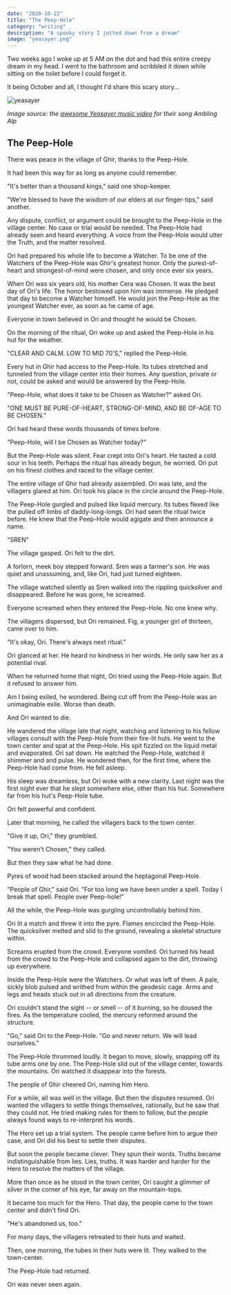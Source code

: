 ```yaml
---
date: "2020-10-22"
title: "The Peep-Hole"
category: "writing"
description: "A spooky story I jotted down from a dream"
image: "yeasayer.png"
---
```


Two weeks ago I woke up at 5 AM on the dot and had this entire creepy dream in my head. I went to the bathroom and scribbled it down while sitting on the toilet before I could forget it. 

It being October and all, I thought I'd share this scary story...

![yeasayer](yeasayer.png)

*Image source: the [awesome Yeasayer music video](https://www.youtube.com/watch?v=JyBl5ZgnEr4) for their song Ambling Alp*

## The Peep-Hole

There was peace in the village of Ghir, thanks to the Peep-Hole.

It had been this way for as long as anyone could remember.

"It's better than a thousand kings," said one shop-keeper.

"We're blessed to have the wisdom of our elders at our finger-tips," said another.

Any dispute, conflict, or argument could be brought to the Peep-Hole in the village center. No case or trial would be needed. The Peep-Hole had already seen and heard everything. A voice from the Peep-Hole would utter the Truth, and the matter resolved.

Ori had prepared his whole life to become a Watcher. To be one of the Watchers of the Peep-Hole was Ghir's greatest honor. Only the purest-of-heart and strongest-of-mind were chosen, and only once ever six years.

When Ori was six years old, his mother Cera was Chosen. It was the best day of Ori's life. The honor bestowed upon him was immense. He pledged that day to become a Watcher himself. He would join the Peep-Hole as the youngest Watcher ever, as soon as he came of age.

Everyone in town believed in Ori and thought he would be Chosen.

On the morning of the ritual, Ori woke up and asked the Peep-Hole in his hut for the weather.

"CLEAR AND CALM. LOW TO MID 70'S," replied the Peep-Hole.

Every hut in Ghir had access to the Peep-Hole. Its tubes stretched and tunneled from the village center into their homes. Any question, private or not, could be asked and would be answered by the Peep-Hole.

"Peep-Hole, what does it take to be Chosen as Watcher?" asked Ori.

"ONE MUST BE PURE-OF-HEART, STRONG-OF-MIND, AND BE OF-AGE TO BE CHOSEN."

Ori had heard these words thousands of times before.

"Peep-Hole, will I be Chosen as Watcher today?"

But the Peep-Hole was silent. Fear crept into Ori's heart. He tasted a cold sour in his teeth. Perhaps the ritual has already begun, he worried. Ori put on his finest clothes and raced to the village center.

The entire village of Ghir had already assembled. Ori was late, and the villagers glared at him. Ori took his place in the circle around the Peep-Hole.

The Peep-Hole gurgled and pulsed like liquid mercury. Its tubes flexed like the pulled off limbs of daddy-long-longs. Ori had seen the ritual twice before. He knew that the Peep-Hole would agigate and then announce a name.

"SREN"

The village gasped. Ori felt to the dirt. 

A forlorn, meek boy stepped forward. Sren was a farmer's son. He was quiet and unassuming, and, like Ori, had just turned eighteen.

The village watched silently as Sren walked into the rippling quicksilver and disappeared. Before he was gone, he screamed.

Everyone screamed when they entered the Peep-Hole. No one knew why.

The villagers dispersed, but Ori remained. Fig, a younger girl of thirteen, came over to him.

"It's okay, Ori. There's always next ritual."

Ori glanced at her. He heard no kindness in her words. He only saw her as a potential rival.

When he returned home that night, Ori tried using the Peep-Hole again. But it refused to answer him.

Am I being exiled, he wondered. Being cut off from the Peep-Hole was an unimaginable exile. Worse than death. 

And Ori wanted to die.

He wandered the village late that night, watching and listening to his fellow villages consult with the Peep-Hole from their fire-lit huts. He went to the town center and spat at the Peep-Hole. His spit fizzled on the liquid metal and evaporated. Ori sat down. He watched the Peep-Hole, watched it shimmer and and pulse. He wondered then, for the first time, where the Peep-Hole had come from. He fell asleep.

His sleep was dreamless, but Ori woke with a new clarity. Last night was the first night ever that he slept somewhere else, other than his hut. Somewhere far from his hut's Peep-Hole tube.

Ori felt powerful and confident.

Later that morning, he called the villagers back to the town center.

"Give it up, Ori," they grumbled.

"You weren't Chosen," they called.

But then they saw what he had done.

Pyres of wood had been stacked around the heptagonal Peep-Hole.

"People of Ghir," said Ori. "For too long we have been under a spell. Today I break that spell. People over Peep-hole!"

All the while, the Peep-Hole was gurgling uncontrollably behind him.

Ori lit a match and threw it into the pyre. Flames encircled the Peep-Hole. The quicksilver melted and slid to the ground, revealing a skeletal structure within.

Screams erupted from the crowd. Everyone vomited. Ori turned his head from the crowd to the Peep-Hole and collapsed again to the dirt, throwing up everywhere.

Inside the Peep-Hole were the Watchers. Or what was left of them. A pale, sickly blob pulsed and writhed from within the geodesic cage. Arms and legs and heads stuck out in all directions from the creature. 

Ori couldn't stand the sight -- or smell -- of it burning, so he doused the fires. As the temperature cooled, the mercury reformed around the structure.

"Go," said Ori to the Peep-Hole. "Go and never return. We will lead ourselves."

The Peep-Hole thrummed loudly. It began to move, slowly, snapping off its tube arms one by one. The Peep-Hole slid out of the village center, towards the mountains. Ori watched it disappear into the forests.

The people of Ghir cheered Ori, naming him Hero. 

For a while, all was well in the village. But then the disputes resumed. Ori wanted the villagers to settle things themselves, rationally, but he saw that they could not. He tried making rules for them to follow, but the people always found ways to re-interpret his words.

The Hero set up a trial system. The people came before him to argue their case, and Ori did his best to settle their disputes.

But soon the people became clever. They spun their words. Truths became indistinguishable from lies. Lies, truths. It was harder and harder for the Hero to resolve the matters of the village.

More than once as he stood in the town center, Ori caught a glimmer of silver in the corner of his eye, far away on the mountain-tops.

It became too much for the Hero. That day, the people came to the town center and didn't find Ori.

"He's abandoned us, too."

For many days, the villagers retreated to their huts and waited.

Then, one morning, the tubes in their huts were lit. They walked to the town-center.

The Peep-Hole had returned.

Ori was never seen again.